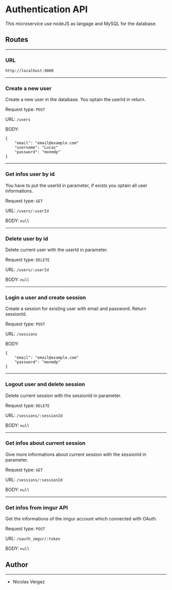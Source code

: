 # Authentication API

This microservice use nodeJS as langage and MySQL for the database.

## Routes
---
### URL  
`http://localhost:9000`  

---
### Create a new user  

Create a new user in the database. You optain the userId in return.

Request type: `POST`  

URL: `/users`  

BODY: 
```
{
    "email": "email@example.com"
    "username": "Lucas"
    "password": "monmdp"
} 
```
---
### Get infos user by id  

You have to put the userId in parameter, if exists you optain all user informations.

Request type: `GET`  

URL: `/users/:userId`  

BODY: `null`  

---
### Delete user by id 

Delete current user with the userId in parameter.

Request type: `DELETE`  

URL: `/users/:userId`  

BODY: `null` 

---
### Login a user and create session  

Create a session for existing user with email and password. Return sessionId.

Request type: `POST`  

URL: `/sessions`  

BODY:
```
{
    "email": "email@example.com"
    "password": "monmdp"
}
```
---
### Logout user and delete session  

Delete current session with the sessionId in parameter.

Request type: `DELETE`  

URL: `/sessions/:sessionId`  

BODY: `null`  

---
### Get infos about current session  

Give more informations about current session with the sessionId in parameter.

Request type: `GET`  

URL: `/sessions/:sessionId`  

BODY: `null`  

---
### Get infos from imgur API

Get the informations of the imgur account which connected with OAuth. 

Request type: `POST`   

URL: `/oauth_imgur/:token`  

BODY: `null`

## Author
---
- Nicolas Vergez
